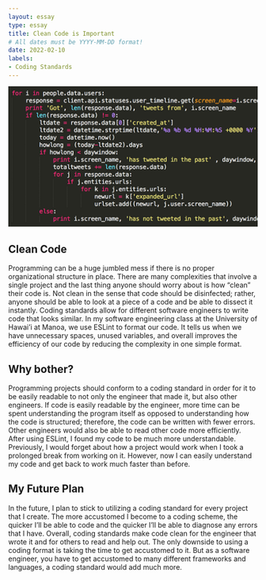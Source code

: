 ```yaml
---
layout: essay
type: essay
title: Clean Code is Important
# All dates must be YYYY-MM-DD format!
date: 2022-02-10
labels:
- Coding Standards
---
```


<img class ="ui image" src="/images/code2.png">

## Clean Code

Programming can be a huge jumbled mess if there is no proper organizational structure in place. There are many complexities that involve a single project and the last thing anyone should worry about is how “clean” their code is. Not clean in the sense that code should be disinfected; rather, anyone should be able to look at a piece of a code and be able to dissect it instantly. Coding standards allow for different software engineers to write code that looks similar. In my software engineering class at the University of Hawai’i at Manoa, we use ESLint to format our code. It tells us when we have unnecessary spaces, unused variables, and overall improves the efficiency of our code by reducing the complexity in one simple format.

## Why bother?

Programming projects should conform to a coding standard in order for it to be easily readable to not only the engineer that made it, but also other engineers. If code is easily readable by the engineer, more time can be spent understanding the program itself as opposed to understanding how the code is structured; therefore, the code can be written with fewer errors. Other engineers would also be able to read other code more efficiently. After using ESLint, I found my code to be much more understandable. Previously, I would forget about how a project would work when I took a prolonged break from working on it. However, now I can easily understand my code and get back to work much faster than before.

## My Future Plan

In the future, I plan to stick to utilizing a coding standard for every project that I create. The more accustomed I become to a coding scheme, the quicker I’ll be able to code and the quicker I’ll be able to diagnose any errors that I have. Overall, coding standards make code clean for the engineer that wrote it and for others to read and help out. The only downside to using a coding format is taking the time to get accustomed to it. But as a software engineer, you have to get accustomed to many different frameworks and languages, a coding standard would add much more.
